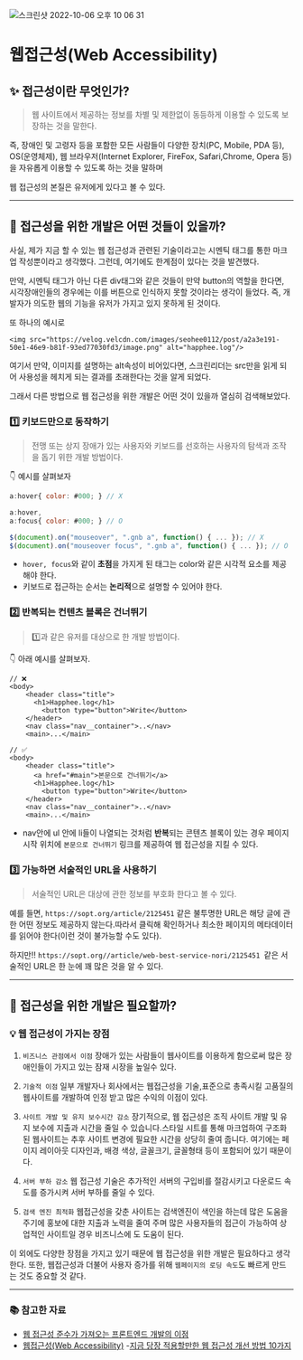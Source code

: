 ![스크린샷 2022-10-06 오후 10 06 31](https://user-images.githubusercontent.com/79238676/194321269-04a993ff-9ea0-4d42-953c-6a8bcd9a072e.png)

# 웹접근성(Web Accessibility)

## ✨ 접근성이란 무엇인가?

> 웹 사이트에서 제공하는 정보를 차별 및 제한없이 동등하게 이용할 수 있도록 보장하는 것을 말한다.

즉, 장애인 및 고령자 등을 포함한 모든 사람들이 다양한 장치(PC, Mobile, PDA 등), OS(운영체제), 웹 브라우저(Internet Explorer, FireFox, Safari,Chrome, Opera 등)을 자유롭게 이용할 수 있도록 하는 것을 말하며

웹 접근성의 본질은 유저에게 있다고 볼 수 있다.

---

## 🤔 접근성을 위한 개발은 어떤 것들이 있을까?

사실, 제가 지금 할 수 있는 웹 접근성과 관련된 기술이라고는 시멘틱 태그를 통한 마크업 작성뿐이라고 생각했다. 그런데, 여기에도 한계점이 있다는 것을 발견했다.

만약, 시멘틱 태그가 아닌 다른 div태그와 같은 것들이 만약 button의 역할을 한다면, 시각장애인들의 경우에는 이를 버튼으로 인식하지 못할 것이라는 생각이 들었다.
즉, 개발자가 의도한 웹의 기능을 유저가 가지고 있지 못하게 된 것이다.

또 하나의 예시로

```
<img src="https://velog.velcdn.com/images/seohee0112/post/a2a3e191-50e1-46e9-b81f-93ed77030fd3/image.png" alt="happhee.log"/>
```

여기서 만약, 이미지를 설명하는 alt속성이 비어있다면, 스크린리더는 src만을 읽게 되어 사용성을 헤치게 되는 결과를 초래한다는 것을 알게 되었다.

그래서 다른 방법으로 웹 접근성을 위한 개발은 어떤 것이 있을까 열심히 검색해보았다.

### 1️⃣ 키보드만으로 동작하기

> 전맹 또는 상지 장애가 있는 사용자와 키보드를 선호하는 사용자의 탐색과 조작을 돕기 위한 개발 방법이다.

👇 예시를 살펴보자

```js
a:hover{ color: #000; } // X

a:hover,
a:focus{ color: #000; } // O

$(document).on("mouseover", ".gnb a", function() { ... }); // X
$(document).on("mouseover focus", ".gnb a", function() { ... }); // O
```

- `hover, focus`와 같이 **초점**을 가지게 된 태그는 color와 같은 시각적 요소를 제공해야 한다.
- 키보드로 접근하는 순서는 **논리적**으로 설명할 수 있어야 한다.

### 2️⃣ 반복되는 컨텐츠 블록은 건너뛰기

> 1️⃣과 같은 유저를 대상으로 한 개발 방법이다.

👇 아래 예시를 살펴보자.

```
// ❌
<body>
    <header class="title">
      <h1>Happhee.log</h1>
        <button type="button">Write</button>
    </header>
    <nav class="nav__container">..</nav>
    <main>...</main>

// ✅
<body>
	<header class="title">
      <a href="#main">본문으로 건너뛰기</a>
      <h1>Happhee.log</h1>
        <button type="button">Write</button>
    </header>
    <nav class="nav__container">..</nav>
    <main>...</main>
```

- nav안에 ul 안에 li들이 나열되는 것처럼 **반복**되는 콘텐츠 블록이 있는 경우 페이지 시작 위치에 `본문으로 건너뛰기` 링크를 제공하여 웹 접근성을 지킬 수 있다.

### 3️⃣ 가능하면 서술적인 URL을 사용하기

> 서술적인 URL은 대상에 관한 정보를 부호화 한다고 볼 수 있다.

예를 들면, `https://sopt.org/article/2125451` 같은 불투명한 URL은 해당 글에 관한 어떤 정보도 제공하지 않는다.따라서 클릭해 확인하거나 최소한 페이지의 메타데이터를 읽어야 한다(이런 것이 불가능할 수도 있다).

하지만!! `https://sopt.org//article/web-best-service-nori/2125451 `같은 서술적인 URL은 한 눈에 꽤 많은 것을 알 수 있다.

---

## 🤔 접근성을 위한 개발은 필요할까?

### 💡 웹 접근성이 가지는 장점

1. `비즈니스 관점에서 이점`
   장애가 있는 사람들이 웹사이트를 이용하게 함으로써 많은 장애인들이 가지고 있는 잠재 시장을 높일수 있다.

2. `기술적 이점`
   일부 개발자나 회사에서는 웹접근성을 기술,표준으로 총족시킬 고품질의 웹사이트를 개발하여 인정 받고 많은 수익의 이점이 있다.

3. `사이트 개발 및 유지 보수시간 감소`
   장기적으로, 웹 접근성은 조직 사이트 개발 및 유지 보수에 지출과 시간을 줄일 수 있습니다.스타일 시트를 통해 마크업하여 구조화된 웹사이트는 추후 사이트 변경에 필요한 시간을 상당히 줄여 줍니다. 여기에는 페이지 레이아웃 디자인과, 배경 색상, 글꼴크기, 글꼴형태 등이 포함되어 있기 때문이다.

4. `서버 부하 감소`
   웹 접근성 기술은 추가적인 서버의 구입비를 절감시키고 다운로드 속도를 증가시켜 서버 부하를 줄일 수 있다.

5. `검색 엔진 최적화`
   웹접근성을 갖춘 사이트는 검색엔진이 색인을 하는데 많은 도움을 주기에 홍보에 대한 지출과 노력을 줄여 주며 많은 사용자들의 접근이 가능하여 상업적인 사이트일 경우 비즈니스에 도 도움이 된다.

이 외에도 다양한 장점을 가지고 있기 때문에 웹 접근성을 위한 개발은 필요하다고 생각한다. 또한, 웹접근성과 더불어 사용자 증가를 위해 `웹페이지의 로딩 속도`도 빠르게 만드는 것도 중요할 것 같다.

---

### 📚 참고한 자료

- [웹 접근성 준수가 가져오는 프론트엔드 개발의 이점](https://maxkim-j.github.io/posts/web-accessiblity-virtuous-cycle)
- [웹접근성(Web Accessibility)](https://seulbinim.github.io/WSA/accessibility.html#%EC%9E%A5%EC%95%A0%EC%9D%B8-%EC%B0%A8%EB%B3%84-%EA%B8%88%EC%A7%80-%EB%B0%8F-%EA%B6%8C%EB%A6%AC-%EA%B5%AC%EC%A0%9C-%EB%93%B1%EC%97%90-%EA%B4%80%ED%95%9C-%EB%B2%95%EB%A5%A0%EC%9D%98-%EC%9D%B4%ED%95%B4) -[지금 당장 적용할만한 웹 접근성 개선 방법 10가지](https://www.ciokorea.com/news/193109#csidx28611c8494ecacfba940660b447d7c9)
